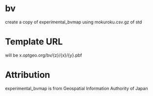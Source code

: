 # bv
create a copy of experimental_bvmap using mokuroku.csv.gz of std

# Template URL
will be x.optgeo.org/bv/{z}/{x}/{y}.pbf

# Attribution
experimental_bvmap is from Geospatial Information Authority of Japan
